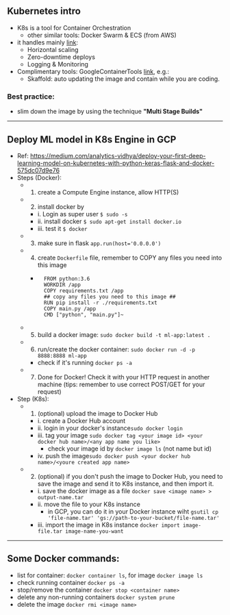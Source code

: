 ## Kubernetes intro

- K8s is a tool for Container Orchestration
  - other similar tools: Docker Swarm & ECS (from AWS)
- it handles mainly [link](https://testdriven.io/blog/running-flask-on-kubernetes/#what-is-container-orchestration):
  - Horizontal scaling
  - Zero-downtime deploys
  - Logging & Monitoring
- Complimentary tools: GoogleContainerTools [link](https://github.com/GoogleContainerTools), e.g.:
  - Skaffold: auto updating the image and contain while you are coding.

### Best practice:
- slim down the image by using the technique **"Multi Stage Builds"**

---
## Deploy ML model in K8s Engine in GCP

- Ref: https://medium.com/analytics-vidhya/deploy-your-first-deep-learning-model-on-kubernetes-with-python-keras-flask-and-docker-575dc07d9e76
- Steps (Docker):
  - 1. create a Compute Engine instance, allow HTTP(S)
  - 2. install docker by
    - i. Login as super user ```$ sudo -s```
    - ii. install docker ```$ sudo apt-get install docker.io```
    - iii. test it ```$ docker```
  - 3. make sure in flask ```app.run(host='0.0.0.0')```
  - 4. create ```Dockerfile``` file, remember to COPY any files you need into this image
    - ```
        FROM python:3.6
        WORKDIR /app
        COPY requirements.txt /app
        ## copy any files you need to this image ##
        RUN pip install -r ./requirements.txt
        COPY main.py /app
        CMD ["python", "main.py"]~
  - 5. build a docker image: ```sudo docker build -t ml-app:latest .```
  - 6. run/create the docker container: ```sudo docker run -d -p 8888:8888 ml-app```
    - check if it's running ```docker ps -a```
  - 7. Done for Docker! Check it with your HTTP request in another machine (tips: remember to use correct POST/GET for your request)
- Step (K8s):
  - 1. (optional) upload the image to Docker Hub
    - i. create a Docker Hub account
    - ii. login in your docker's instance```sudo docker login```
    - iii. tag your image ```sudo docker tag <your image id> <your docker hub name>/<any app name you like>```
      - check your image id by ```docker image ls``` (not name but id)
    - iv. push the image```sudo docker push <your docker hub name>/<youre created app name>```
  - 2. (optional) if you don't push the image to Docker Hub, you need to save the image and send it to K8s instance, and then import it.
    - i. save the docker image as a file ```docker save <image name> > output-name.tar```
    - ii. move the file to your K8s instance
      - in GCP, you can do it in your Docker instance wiht ```gsutil cp 'file-name.tar' 'gs://path-to-your-bucket/file-name.tar'```
    - iii. import the image in K8s instance ```docker import image-file.tar image-name-you-want```
   
---
## Some Docker commands:

- list for container: ```docker container ls```, for image ```docker image ls```
- check running container ```docker ps -a```
- stop/remove the container ```docker stop <container name>```
- delete any non-running containers ```docker system prune```
- delete the image ```docker rmi <image name>```

